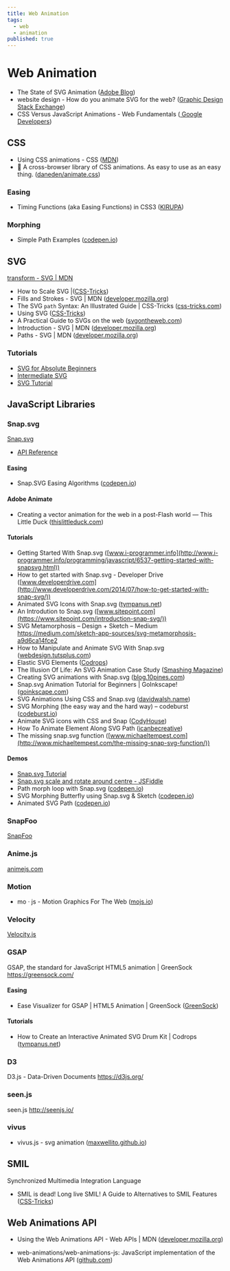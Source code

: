 ```yaml
---
title: Web Animation
tags:
  - web
  - animation
published: true
---
```


# Web Animation

* The State of SVG Animation ([Adobe Blog](https://theblog.adobe.com/the-state-of-svg-animation))
* website design - How do you animate SVG for the web? ([Graphic Design Stack Exchange](https://graphicdesign.stackexchange.com/questions/68314/how-do-you-animate-svg-for-the-web))
* CSS Versus JavaScript Animations - Web Fundamentals ([ Google Developers](https://developers.google.com/web/fundamentals/design-and-ux/animations/css-vs-javascript))

## CSS

* Using CSS animations - CSS ([MDN](https://developer.mozilla.org/en-US/docs/Web/CSS/CSS_Animations/Using_CSS_animations))
* 🍿 A cross-browser library of CSS animations. As easy to use as an easy thing. ([daneden/animate.css](https://github.com/daneden/animate.css))

### Easing

* Timing Functions (aka Easing Functions) in CSS3 ([KIRUPA](https://www.kirupa.com/html5/timing_functions.htm))

### Morphing

* Simple Path Examples ([codepen.io](https://codepen.io/chriscoyier/pen/NRwANp))

## SVG

[transform - SVG | MDN](https://developer.mozilla.org/en-US/docs/Web/SVG/Attribute/transform)
* How to Scale SVG |([CSS-Tricks](https://css-tricks.com/scale-svg/))
* Fills and Strokes - SVG | MDN ([developer.mozilla.org](https://developer.mozilla.org/en-US/docs/Web/SVG/Tutorial/Fills_and_Strokes))
* The SVG `path` Syntax: An Illustrated Guide | CSS-Tricks ([css-tricks.com](https://css-tricks.com/svg-path-syntax-illustrated-guide/))
* Using SVG ([CSS-Tricks](https://css-tricks.com/using-svg/))
* A Practical Guide to SVGs on the web ([svgontheweb.com](https://svgontheweb.com/))
* Introduction - SVG | MDN ([developer.mozilla.org](https://developer.mozilla.org/en-US/docs/Web/SVG/Tutorial/Introduction))
* Paths - SVG | MDN ([developer.mozilla.org](https://developer.mozilla.org/en-US/docs/Web/SVG/Tutorial/Paths))

### Tutorials

* [SVG for Absolute Beginners](http://unicorn-ui.com/blog/svg-for-beginners.html)
* [Intermediate SVG](http://unicorn-ui.com/blog/intermediate-svg.html)
* [SVG Tutorial](http://tutorials.jenkov.com/svg/index.html)

## JavaScript Libraries

### Snap.svg

[Snap.svg](http://snapsvg.io/)

* [API Reference](http://snapsvg.io/docs/)

#### Easing

* Snap.SVG Easing Algorithms ([codepen.io](https://codepen.io/mike-tempest/pen/myvbrw))

#### Adobe Animate

* Creating a vector animation for the web in a post-Flash world — This Little Duck ([thislittleduck.com](https://thislittleduck.com/blog/svg-animation-using-snap-svg/))

#### Tutorials

* Getting Started With Snap.svg ([www.i-programmer.info](http://www.i-programmer.info/programming/javascript/6537-getting-started-with-snapsvg.html))
* How to get started with Snap.svg - Developer Drive ([www.developerdrive.com](http://www.developerdrive.com/2014/07/how-to-get-started-with-snap-svg/))
* Animated SVG Icons with Snap.svg ([tympanus.net](https://tympanus.net/codrops/2013/11/05/animated-svg-icons-with-snap-svg/))
* An Introdution to Snap.svg ([www.sitepoint.com](https://www.sitepoint.com/introduction-snap-svg/))
* SVG Metamorphosis – Design + Sketch – Medium
https://medium.com/sketch-app-sources/svg-metamorphosis-a9d6ca14fce2
* How to Manipulate and Animate SVG With Snap.svg ([webdesign.tutsplus.com](https://webdesign.tutsplus.com/articles/how-to-manipulate-and-animate-svg-with-snapsvg--cms-21323))
* Elastic SVG Elements ([Codrops](https://tympanus.net/codrops/2014/12/15/elastic-svg-elements/))
* The Illusion Of Life: An SVG Animation Case Study ([Smashing Magazine](https://www.smashingmagazine.com/2016/07/an-svg-animation-case-study/))
* Creating SVG animations with Snap.svg ([blog.10pines.com](https://blog.10pines.com/2017/10/31/creating-svg-animatinos-with-snap-svg/))
* Snap.svg Animation Tutorial for Beginners | GoInkscape! ([goinkscape.com](http://goinkscape.com/how-to-animate-icons-with-inkscape-and-snap-svg/))
* SVG Animations Using CSS and Snap.svg ([davidwalsh.name](https://davidwalsh.name/svg-animations-snap))
* SVG Morphing (the easy way and the hard way) – codeburst ([codeburst.io](https://codeburst.io/svg-morphing-the-easy-way-and-the-hard-way-c117a620b65f))
* Animate SVG icons with CSS and Snap ([CodyHouse](https://codyhouse.co/gem/animate-svg-icons-with-css-and-snap/))
* How To Animate Element Along SVG Path ([icanbecreative](http://icanbecreative.com/article/animate-element-along-svg-path/))
* The missing snap.svg function ([www.michaeltempest.com](http://www.michaeltempest.com/the-missing-snap-svg-function/))


#### Demos

* [Snap.svg Tutorial](http://svg.dabbles.info/)
* [Snap.svg scale and rotate around centre - JSFiddle](http://jsfiddle.net/AGq9X/5/)
* Path morph loop with Snap.svg ([codepen.io](https://codepen.io/loac-fr/pen/oXVJoj))
* SVG Morphing Butterfly using Snap.svg & Sketch ([codepen.io](https://codepen.io/natacoops/pen/rOrRvd))
* Animated SVG Path ([codepen.io](https://codepen.io/mattsince87/pen/snqLy))


### SnapFoo

[SnapFoo](http://yuschick.github.io/SnapFoo/)

### Anime.js

[animejs.com](http://animejs.com/)

### Motion

* mo · js - Motion Graphics For The Web ([mojs.io](http://mojs.io/))

### Velocity 

[Velocity.js](http://velocityjs.org/)


### GSAP

GSAP, the standard for JavaScript HTML5 animation | GreenSock
https://greensock.com/


#### Easing

* Ease Visualizer for GSAP | HTML5 Animation | GreenSock ([GreenSock](https://greensock.com/ease-visualizer))

#### Tutorials

* How to Create an Interactive Animated SVG Drum Kit | Codrops ([tympanus.net](https://tympanus.net/codrops/2016/03/16/interactive-animated-svg-drum-kit/))

### D3

D3.js - Data-Driven Documents
https://d3js.org/

### seen.js

seen.js
http://seenjs.io/

### vivus

* vivus.js - svg animation ([maxwellito.github.io](https://maxwellito.github.io/vivus/))

## SMIL

Synchronized Multimedia Integration Language

* SMIL is dead! Long live SMIL! A Guide to Alternatives to SMIL Features ([CSS-Tricks](https://css-tricks.com/smil-is-dead-long-live-smil-a-guide-to-alternatives-to-smil-features/))

## Web Animations API

* Using the Web Animations API - Web APIs | MDN ([developer.mozilla.org](https://developer.mozilla.org/en-US/docs/Web/API/Web_Animations_API/Using_the_Web_Animations_API))

* web-animations/web-animations-js: JavaScript implementation of the Web Animations API ([github.com](https://github.com/web-animations/web-animations-js))
